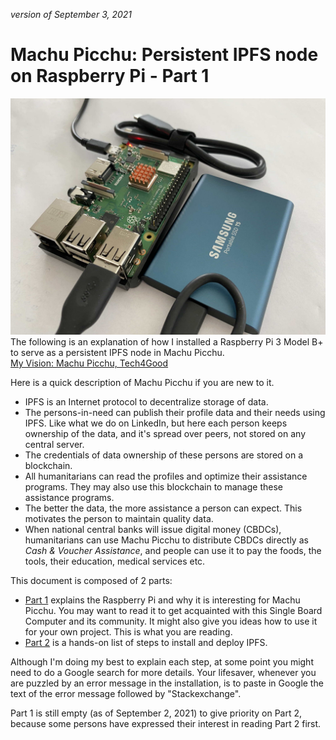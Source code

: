 _version of September 3, 2021_
# Machu Picchu: Persistent IPFS node on Raspberry Pi - Part 1

![photo](./IMG_7430s.jpg) The following is an explanation of how I installed a Raspberry Pi 3 Model B+ to serve as a persistent IPFS node in Machu Picchu. <br>[My Vision: Machu Picchu, Tech4Good](https://kvutien-yes.medium.com/machu-picchu-how-the-blockchain-can-help-persons-in-need-8396820d13d1)

Here is a quick description of Machu Picchu if you are new to it.

*	IPFS is an Internet protocol to decentralize storage of data.
*	The persons-in-need can publish their profile data and their needs using IPFS. Like what we do on LinkedIn, but here each person keeps ownership of the data, and it's spread over peers, not stored on any central server.
*	The credentials of data ownership of these persons are stored on a blockchain.
*	All humanitarians can read the profiles and optimize their assistance programs. They may also use this blockchain to manage these assistance programs.
*	The better the data, the more assistance a person can expect. This motivates the person to maintain quality data.
*	When national central banks will issue digital money (CBDCs), humanitarians can use Machu Picchu to distribute CBDCs directly as _Cash & Voucher Assistance_, and people can use it to pay the foods, the tools, their education, medical services etc.

This document is composed of 2 parts:
* [Part 1](./index.md) explains the Raspberry Pi and why it is interesting for Machu Picchu.  You may want to read it to get acquainted with this Single Board Computer and its community. It might also give you ideas how to use it for your own project. This is what you are reading.
* [Part 2](./index-2.md) is a hands-on list of steps to install and deploy IPFS.

Although I'm doing my best to explain each step, at some point you might need to do a Google search for more details. Your lifesaver, whenever you are puzzled by an error message in the installation, is to paste in Google the text of the error message followed by "Stackexchange". 

Part 1 is still empty (as of September 2, 2021) to give priority on Part 2, because some persons have expressed their interest in reading Part 2 first.